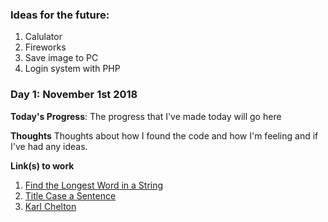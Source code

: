 
### Ideas for the future:

1. Calulator
2. Fireworks
3. Save image to PC
4. Login system with PHP


### Day 1: November 1st 2018

**Today's Progress**: The progress that I've made today will go here

**Thoughts** Thoughts about how I found the code and how I'm feeling and if I've had any ideas.

**Link(s) to work**
1. [Find the Longest Word in a String](https://www.freecodecamp.com/challenges/find-the-longest-word-in-a-string)
2. [Title Case a Sentence](https://www.freecodecamp.com/challenges/title-case-a-sentence)
3. [Karl Chelton](https://kalrchelton.co.uk/)
